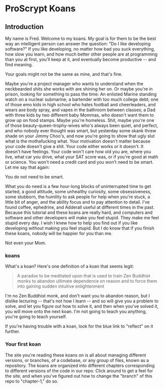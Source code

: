 # ProScrypt Koans

## Introduction

My name is Fred. Welcome to my koans. My goal is for them to be the best way an intelligent person can answer the question: "Do I like developing software?" If you like developing, no matter how bad you suck everything, how slow you learn, and how much better other people are at programming than you at first, you'll keep at it, and eventually become productive -- and find meaning.

Your goals might not be the same as mine, and that's fine.

Maybe you're a project manager who wants to understand when the neckbearded shits she works with are shining her on. Or maybe you're in prison, looking for something to pass the time: An enlisted Marine standing watch on a nuclear submarine; a bartender with too much college debt; one of those emo kids in high school who hates football and cheerleaders, and wears axe body spray, and vapes in the bathroom between classes; a Dad with three kids by two different baby Mommas, who doesn't want them to grow up on food stamps. Maybe you're homeless. Shit, maybe you're one of those beauty-queen-trophy-wives who's always been quiet, and perfect, and who nobody ever thought was smart, but yesterday some skank threw shade on your Jimmy Choo's, and now you're going to show that ugly slut what is the mothafucking what. Your motivation doesn't matter because your code doesn't give a shit. Your code either works or it doesn't. It doesn't have feelings. Your code won't care how old you are, where you live, what car you drive, what your SAT score was, or if you're good at math or science. You won't need a credit card and you won't need to be smart. Let me say that again:

You do not need to be smart.

What you do need is a few hour-long blocks of uninterrupted time to get started, a good attitude, some unhealthy curiosity, some obsessiveness, some stubborn, the humility to ask people for help when you're stuck, a little bit of anger, and the ability focus and to pay attention to detail. I've found coffee, ephedrine, and Adderall useful at different times in the past. Because this tutorial and these koans are really hard, and computers and software and other developers will make you feel stupid. They make me feel stupid every day. I wish I knew how to help you find out if you like developing without making you feel stupid. But I do know that if you finish these koans, nobody will be happier for you than me.

Not even your Mom.

### koans

What's a koan? Here's one definition of a koan that seems legit:

> A paradox to be meditated upon that is used to train Zen Buddhist monks to abandon ultimate dependence on reason and to force them into gaining sudden intuitive enlightenment

I'm no Zen Buddhist monk, and don't want you to abandon reason, but I dislike lecturing -- that's not how I learn -- and so will give you a problem to solve, and let you figure out how to solve it, and then when you've solved it, you will move onto the next koan. I'm not going to teach you anything, you're going to teach yourself.

If you're having trouble with a koan, look for the blue link to "reflect" on it further.

### Your first koan

The site you're reading these koans on is all about managing different versions, or branches, of a codebase, or any group of files, known as a repository. The koans are organized into different chapters corresponding to different versions of the code in our repo. Click around to get a feel for the site, and when you've figured out how to change the "branch" of this repo to "chapter-1," do so.  
